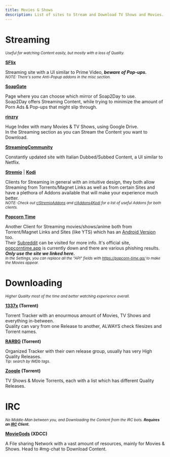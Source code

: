 ```yaml
---
title: Movies & Shows
description: List of sites to Stream and Download TV Shows and Movies.
---
```


# Streaming
<sub>*Useful for watching Content easily, but mostly with a loss of Quality.*</sub>

[**SFlix**](https://sflix.to/home)  

Streaming site with a UI similar to Prime Video, **_beware of Pop-ups._**  
<sub>*NOTE: There's some Anti-Popup addons in the misc section.*</sub>

[**SoapGate**](https://soapgate.org/)  

Page where you can choose which mirror of Soap2Day to use.  
Soap2Day offers Streaming Content, while trying to minimize the amount of Porn Ads & Pop-ups that might slip through.

[**rinzry**](https://rinzry.stream/)  

Huge Index with many Movies & TV Shows, using Google Drive.  
In the Streaming section as you can Stream the Content you want to Download.

[**StreamingCommunity**](https://streamingcommunity.best/)  

Constantly updated site with Italian Dubbed/Subbed Content, a UI similar to Netflix.

[**Stremio**](https://stremio.com/) | [**Kodi**](https://kodi.tv/)  

Clients for Streaming in general with an intuitive design, they both allow Streaming from Torrents/Magnet Links as well as from certain Sites and have a plethora of Addons available that will make your experience much better.  
<sub>*NOTE: Check out [r/StremioAddons](https://www.reddit.com/r/StremioAddons/) and [r/Addons4Kodi](https://www.reddit.com/r/Addons4Kodi/) for a list of useful Addons for both clients.*</sub>

[**Popcorn Time**](https://github.com/popcorn-official/popcorn-desktop)  

Another Client for Streaming movies/shows/anime both from Torrent/Magnet Links and Sites (like YTS) which has an [Android Version](https://github.com/popcorn-official/popcorn-android) too.  
Their [Subreddit](https://PopCornTimeApp.reddit.com/) can be visited for more info. It's official site, [popcorntime.app](https://popcorntime.app) is currently down and there are various phishing results.  
**_Only use the site we linked here._**  
<sub>*In the Settings, you can replace all the "API" fields with https://popcorn-time.ga/ to make the Movies appear.*</sub>  

# Downloading
<sub>*Higher Quality most of the time and better watching experience overall.*</sub>

**[1337x](https://1337x.to) (Torrent)**  

Torrent Tracker with an enourmous amount of Movies, TV Shows and everything in-between.  
Quality can vary from one Release to another, ALWAYS check filesizes and Torrent names.  

**[RARBG](https://rarbg.to) (Torrent)**  

Organized Tracker with their own release group, usually has very High Quality Releases.  
<sub>*Tip: search by IMDb tags*.</sub>

**[Zooqle](https://zooqle.com/) (Torrent)**  

TV Shows & Movie Torrents, each with a list which has different Quality Releases.

# IRC
<sub>_No Middle-Man between you, and Downloading the Content from the IRC bots. **Requires an [IRC](https://wikipedia.org/wiki/Internet_Relay_Chat) Client.**_</sub>

**[MovieGods](irc://irc.abjects.net/MOVIEGODS) (XDCC)**  

A File sharing Network with a vast amount of resources, mainly for Movies & Shows. Head to #mg-chat to Download Content.


